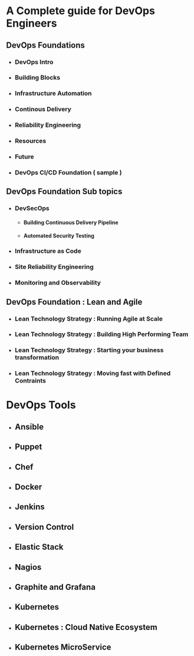 # A Complete guide for DevOps Engineers 

## DevOps Foundations
 - ### DevOps Intro 
 - ### Building Blocks 
 - ### Infrastructure Automation 
 - ### Continous Delivery 
 - ### Reliability Engineering 
 - ### Resources 
 - ### Future
 - ### DevOps CI/CD Foundation ( sample )
## DevOps Foundation Sub topics 
 - ### DevSecOps 
   - #### Building Continuous Delivery Pipeline
   - #### Automated Security Testing 
 - ### Infrastructure as Code 
 - ### Site Reliability Engineering
 - ### Monitoring and Observability 
 
## DevOps Foundation : Lean and Agile 
 - ### Lean Technology Strategy : Running Agile at Scale 
 - ### Lean Technology Strategy : Building High Performing Team 
 - ### Lean Technology Strategy : Starting your business transformation 
 - ### Lean Technology Strategy : Moving fast with Defined Contraints 
# DevOps Tools 
 - ## Ansible 
 - ## Puppet 
 - ## Chef 
 - ## Docker 
 - ## Jenkins 
 - ## Version Control
 - ## Elastic Stack 
 - ## Nagios 
 - ## Graphite and Grafana 
 - ## Kubernetes 
 - ## Kubernetes : Cloud Native Ecosystem
 - ## Kubernetes MicroService 

